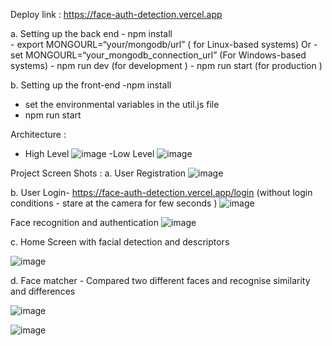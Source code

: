 Deploy link : https://face-auth-detection.vercel.app

a. Setting up the back end 
      - npm install  
     - export MONGOURL=“your/mongodb/url” ( for Linux-based systems)
                                                           Or 
      - set MONGOURL=“your_mongodb_connection_url” (For Windows-based systems)
      - npm run dev (for development )
       - npm run start (for production )
    
  b. Setting up the front-end 
    -npm install 
   - set the environmental variables in the util.js file 
   - npm run start

Architecture :
 - High Level
     ![image](https://github.com/thattallman/face-auth/assets/82497615/0f40d276-526d-42d1-a77e-7dd43aec7ae0)
-Low Level
     ![image](https://github.com/thattallman/face-auth/assets/82497615/1978a858-2dd4-4bc6-b929-7a9de39740c4)


 Project  Screen Shots :
  a. User Registration
 ![image](https://github.com/thattallman/face-auth/assets/82497615/04cc7f11-2dcb-4e15-bfd4-1912e60eddd9)

b. User Login- https://face-auth-detection.vercel.app/login
 (without login conditions  - stare at the camera for few seconds ) 
 ![image](https://github.com/thattallman/face-auth/assets/82497615/e1da4852-6528-4a7c-821a-1772a1d4b85b)
               
 Face recognition and authentication
 ![image](https://github.com/thattallman/face-auth/assets/82497615/b4e19239-a5dd-4334-a00b-d1b09a7cfb8f)

c. Home Screen with facial detection and descriptors 

![image](https://github.com/thattallman/face-auth/assets/82497615/4f0ac002-d587-4995-9a3c-448323a1b32c)

d. Face matcher - Compared two different faces and recognise similarity and differences 

![image](https://github.com/thattallman/face-auth/assets/82497615/dc12f3ed-216c-4e27-be26-d5b4c89b8c1f)

![image](https://github.com/thattallman/face-auth/assets/82497615/76d5565f-822f-4dfe-8cc7-d3a219c59560)

               

 
 
